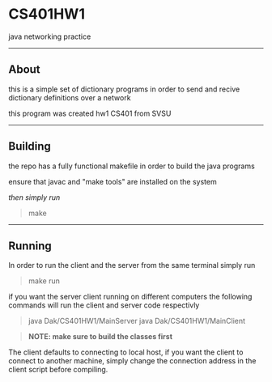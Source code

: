 # CS401HW1

java networking practice

---

## About

this is a simple set of dictionary programs
in order to send and recive dictionary definitions
over a network

this program was created hw1 CS401 from SVSU

---

## Building

the repo has a fully functional makefile in order
to build the java programs

ensure that javac and "make tools" are installed on the system

*then simply run*

> make

---

## Running

In order to run the client and the server from the same terminal simply run

> make run

if you want the server client running on different computers the following commands will run the client and server code respectivly

> java Dak/CS401HW1/MainServer
> java Dak/CS401HW1/MainClient



> **NOTE: make sure to build the classes first** 

The client defaults to connecting to local host, if you want the client to connect to another machine, simply change the connection address in the client script before compiling.